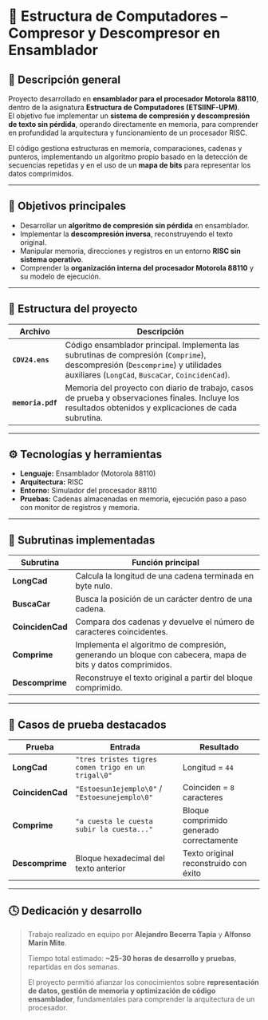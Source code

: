 # 🧠 Estructura de Computadores – Compresor y Descompresor en Ensamblador

## 🧩 Descripción general
Proyecto desarrollado en **ensamblador para el procesador Motorola 88110**, dentro de la asignatura **Estructura de Computadores (ETSIINF-UPM)**.  
El objetivo fue implementar un **sistema de compresión y descompresión de texto sin pérdida**, operando directamente en memoria, para comprender en profundidad la arquitectura y funcionamiento de un procesador RISC.

El código gestiona estructuras en memoria, comparaciones, cadenas y punteros, implementando un algoritmo propio basado en la detección de secuencias repetidas y en el uso de un **mapa de bits** para representar los datos comprimidos.

---

## 🎯 Objetivos principales
- Desarrollar un **algoritmo de compresión sin pérdida** en ensamblador.  
- Implementar la **descompresión inversa**, reconstruyendo el texto original.  
- Manipular memoria, direcciones y registros en un entorno **RISC sin sistema operativo**.  
- Comprender la **organización interna del procesador Motorola 88110** y su modelo de ejecución.

---

## 🧱 Estructura del proyecto
| Archivo | Descripción |
|----------|-------------|
| **`CDV24.ens`** | Código ensamblador principal. Implementa las subrutinas de compresión (`Comprime`), descompresión (`Descomprime`) y utilidades auxiliares (`LongCad`, `BuscaCar`, `CoincidenCad`). |
| **`memoria.pdf`** | Memoria del proyecto con diario de trabajo, casos de prueba y observaciones finales. Incluye los resultados obtenidos y explicaciones de cada subrutina. |

---

## ⚙️ Tecnologías y herramientas
- **Lenguaje:** Ensamblador (Motorola 88110)  
- **Arquitectura:** RISC  
- **Entorno:** Simulador del procesador 88110  
- **Pruebas:** Cadenas almacenadas en memoria, ejecución paso a paso con monitor de registros y memoria.  

---

## 🧮 Subrutinas implementadas
| Subrutina | Función principal |
|------------|------------------|
| **LongCad** | Calcula la longitud de una cadena terminada en byte nulo. |
| **BuscaCar** | Busca la posición de un carácter dentro de una cadena. |
| **CoincidenCad** | Compara dos cadenas y devuelve el número de caracteres coincidentes. |
| **Comprime** | Implementa el algoritmo de compresión, generando un bloque con cabecera, mapa de bits y datos comprimidos. |
| **Descomprime** | Reconstruye el texto original a partir del bloque comprimido. |

---

## 🧪 Casos de prueba destacados
| Prueba | Entrada | Resultado |
|---------|----------|-----------|
| **LongCad** | `"tres tristes tigres comen trigo en un trigal\0"` | Longitud = `44` |
| **CoincidenCad** | `"Estoesun1ejemplo\0"` / `"Estoesunejemplo\0"` | Coinciden = `8` caracteres |
| **Comprime** | `"a cuesta le cuesta subir la cuesta..."` | Bloque comprimido generado correctamente |
| **Descomprime** | Bloque hexadecimal del texto anterior | Texto original reconstruido con éxito |

---

## 🕓 Dedicación y desarrollo
> Trabajo realizado en equipo por **Alejandro Becerra Tapia** y **Alfonso Marín Mite**.  
>  
> Tiempo total estimado: **~25-30 horas de desarrollo y pruebas**, repartidas en dos semanas.  
>  
> El proyecto permitió afianzar los conocimientos sobre **representación de datos, gestión de memoria y optimización de código ensamblador**, fundamentales para comprender la arquitectura de un procesador.

